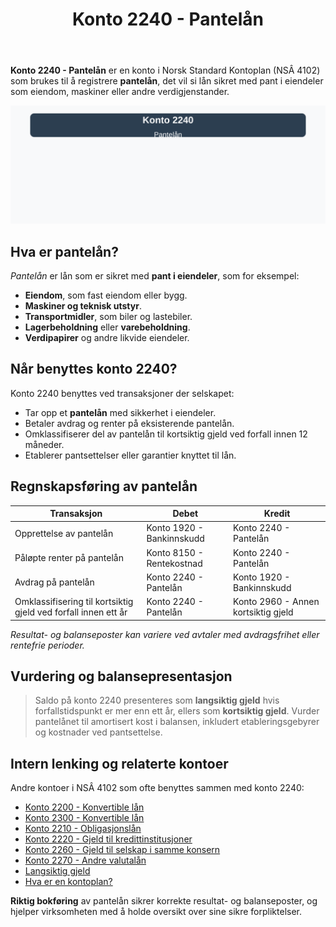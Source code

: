 ﻿---
title: "Konto 2240 - Pantelån"
seoTitle: "2240-pantelan"
meta_description: '**Konto 2240 - Pantelån** er en konto i Norsk Standard Kontoplan (NSÂ 4102) som brukes til å registrere **pantelån**, det vil si lån sikret med pant i eiend...'
slug: 2240-pantelan
type: blog
layout: pages/single
---

**Konto 2240 - Pantelån** er en konto i Norsk Standard Kontoplan (NSÂ 4102) som brukes til å registrere **pantelån**, det vil si lån sikret med pant i eiendeler som eiendom, maskiner eller andre verdigjenstander.

![Illustrasjon av konto 2240 Pantelån](2240-pantelan-image.svg)

## Hva er pantelån?

*Pantelån* er lån som er sikret med **pant i eiendeler**, som for eksempel:
* **Eiendom**, som fast eiendom eller bygg.
* **Maskiner og teknisk utstyr**.
* **Transportmidler**, som biler og lastebiler.
* **Lagerbeholdning** eller **varebeholdning**.
* **Verdipapirer** og andre likvide eiendeler.

## Når benyttes konto 2240?

Konto 2240 benyttes ved transaksjoner der selskapet:
* Tar opp et **pantelån** med sikkerhet i eiendeler.
* Betaler avdrag og renter på eksisterende pantelån.
* Omklassifiserer del av pantelån til kortsiktig gjeld ved forfall innen 12 måneder.
* Etablerer pantsettelser eller garantier knyttet til lån.

## Regnskapsføring av pantelån

| Transaksjon                                                | Debet                           | Kredit                      |
|------------------------------------------------------------|---------------------------------|-----------------------------|
| Opprettelse av pantelån                                    | Konto 1920 - Bankinnskudd       | Konto 2240 - Pantelån       |
| Påløpte renter på pantelån                                 | Konto 8150 - Rentekostnad       | Konto 2240 - Pantelån       |
| Avdrag på pantelån                                          | Konto 2240 - Pantelån           | Konto 1920 - Bankinnskudd   |
| Omklassifisering til kortsiktig gjeld ved forfall innen ett år | Konto 2240 - Pantelån           | Konto 2960 - Annen kortsiktig gjeld |

_*Resultat- og balanseposter kan variere ved avtaler med avdragsfrihet eller rentefrie perioder.*_

## Vurdering og balansepresentasjon

> Saldo på konto 2240 presenteres som **langsiktig gjeld** hvis forfallstidspunkt er mer enn ett år, ellers som **kortsiktig gjeld**. Vurder pantelånet til amortisert kost i balansen, inkludert etableringsgebyrer og kostnader ved pantsettelse.

## Intern lenking og relaterte kontoer

Andre kontoer i NSÂ 4102 som ofte benyttes sammen med konto 2240:

* [Konto 2200 - Konvertible lån](/blogs/kontoplan/2200-konvertible-lan "Konto 2200 - Konvertible lån i Norsk Standard Kontoplan")
* [Konto 2300 - Konvertible lån](/blogs/kontoplan/2300-konvertible-lan "Konto 2300 - Konvertible lån i Norsk Standard Kontoplan")
* [Konto 2210 - Obligasjonslån](/blogs/kontoplan/2210-obligasjonslan "Konto 2210 - Obligasjonslån i Norsk Standard Kontoplan")
* [Konto 2220 - Gjeld til kredittinstitusjoner](/blogs/kontoplan/2220-gjeld-til-kredittinstitusjoner "Konto 2220 - Gjeld til kredittinstitusjoner i Norsk Standard Kontoplan")
* [Konto 2260 - Gjeld til selskap i samme konsern](/blogs/kontoplan/2260-gjeld-til-selskap-i-samme-konsern "Konto 2260 - Gjeld til selskap i samme konsern i Norsk Standard Kontoplan")
* [Konto 2270 - Andre valutalån](/blogs/kontoplan/2270-andre-valutalan "Konto 2270 - Andre valutalån i Norsk Standard Kontoplan")
* [Langsiktig gjeld](/blogs/regnskap/langsiktig-gjeld "Hva er Langsiktig gjeld? Komplett guide til langsiktige forpliktelser i norsk regnskap")
* [Hva er en kontoplan?](/blogs/regnskap/hva-er-kontoplan "Hva er en Kontoplan? Komplett Guide til Kontoplaner i Norsk Regnskap")

**Riktig bokføring** av pantelån sikrer korrekte resultat- og balanseposter, og hjelper virksomheten med å holde oversikt over sine sikre forpliktelser.






